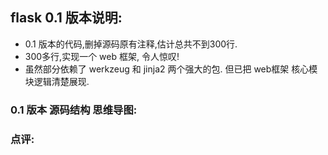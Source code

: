 
## flask 0.1 版本说明:

- 0.1 版本的代码,删掉源码原有注释,估计总共不到300行.
- 300多行,实现一个 web 框架, 令人惊叹!
- 虽然部分依赖了 werkzeug 和 jinja2 两个强大的包. 但已把 web框架 核心模块逻辑清楚展现.

### 0.1 版本 源码结构 思维导图:



### 点评:





